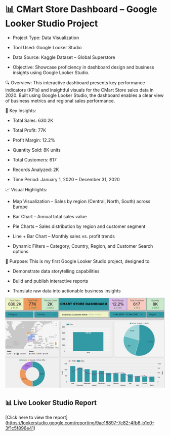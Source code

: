 # 📊 CMart Store Dashboard – Google Looker Studio Project
- Project Type: Data Visualization

- Tool Used: Google Looker Studio

- Data Source: Kaggle Dataset – Global Superstore 

- Objective: Showcase proficiency in dashboard design and business insights using Google Looker Studio.

🔍 Overview:
This interactive dashboard presents key performance indicators (KPIs) and insightful visuals for the CMart Store sales data in 2020. Built using Google Looker Studio, the dashboard enables a clear view of business metrics and regional sales performance.

📌 Key Insights:
- Total Sales: 630.2K

- Total Profit: 77K

- Profit Margin: 12.2%

- Quantity Sold: 8K units

- Total Customers: 617

- Records Analyzed: 2K

- Time Period: January 1, 2020 – December 31, 2020

📈 Visual Highlights:
- Map Visualization – Sales by region (Central, North, South) across Europe

- Bar Chart – Annual total sales value

- Pie Charts – Sales distribution by region and customer segment

- Line + Bar Chart – Monthly sales vs. profit trends

- Dynamic Filters – Category, Country, Region, and Customer Search options

🧠 Purpose:
This is my first Google Looker Studio project, designed to:
- Demonstrate data storytelling capabilities
  
- Build and publish interactive reports
  
- Translate raw data into actionable business insights

<img src="https://github.com/Sourabh3024/Cmart-Store-Sales-Data-Analysis/blob/2f651af8ad194ed4d11cd3d15ad8ede36d7f980a/DASHBOARD.JPG" alt="Image Description" width="600">

## 📊 Live Looker Studio Report
[Click here to view the report] (https://lookerstudio.google.com/reporting/9ae18897-7c82-4fb6-b1c0-3f1c5f896e41)
